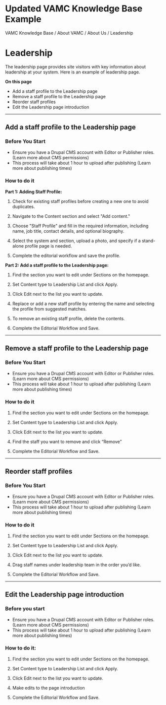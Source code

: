# Updated VAMC Knowledge Base Example

VAMC Knowledge Base / About VAMC / About Us / Leadership

# Leadership

The leadership page provides site visitors with key information about leadership at your system. Here is an example of leadership page.

**On this page**

- Add a staff profile to the Leadership page
- Remove a staff profile to the Leadership page
- Reorder staff profiles
- Edit the Leadership page introduction

---

## **Add a staff profile to the Leadership page**

### **Before You Start**

- Ensure you have a Drupal CMS account with Editor or Publisher roles. (Learn more about CMS permissions)
- This process will take about 1 hour to upload after publishing (Learn more about publishing times)

### How to do it

**Part 1: Adding Staff Profile:**

1. Check for existing staff profiles before creating a new one to avoid duplicates.

2. Navigate to the Content section and select "Add content."

3. Choose "Staff Profile" and fill in the required information, including name, job title, contact details, and optional biography.

4. Select the system and section, upload a photo, and specify if a stand-alone profile page is needed.

5. Complete the editorial workflow and save the profile.

**Part 2: Add a staff profile to the Leadership page:**

1. Find the section you want to edit under Sections on the homepage.

2. Set Content type to Leadership List and click Apply.

3. Click Edit next to the list you want to update.

4. Replace or add a new staff profile by entering the name and selecting the profile from suggested matches.

5. To remove an existing staff profile, delete the contents.

6. Complete the Editorial Workflow and Save.

---

## **Remove a staff profile to the Leadership page**

### **Before You Start**

- Ensure you have a Drupal CMS account with Editor or Publisher roles. (Learn more about CMS permissions)
- This process will take about 1 hour to upload after publishing (Learn more about publishing times)

### How to do it

1. Find the section you want to edit under Sections on the homepage.

2. Set Content type to Leadership List and click Apply.

3. Click Edit next to the list you want to update.

4. Find the staff you want to remove and click “Remove”

5. Complete the Editorial Workflow and Save.

---

## **Reorder staff profiles**

### **Before You Start**

- Ensure you have a Drupal CMS account with Editor or Publisher roles. (Learn more about CMS permissions)
- This process will take about 1 hour to upload after publishing (Learn more about publishing times)

### How to do it

1. Find the section you want to edit under Sections on the homepage.

2. Set Content type to Leadership List and click Apply.

3. Click Edit next to the list you want to update.

4. Drag staff names under leadership team in the order you’d like.

5. Complete the Editorial Workflow and Save.

---

## **Edit the Leadership page introduction**

### **Before you start**

- Ensure you have a Drupal CMS account with Editor or Publisher roles. (Learn more about CMS permissions)
- This process will take about 1 hour to upload after publishing (Learn more about publishing times)

### How to do it:

1. Find the section you want to edit under Sections on the homepage.

2. Set Content type to Leadership List and click Apply.

3. Click Edit next to the list you want to update.

4. Make edits to the page introduction

5. Complete the Editorial Workflow and Save.
